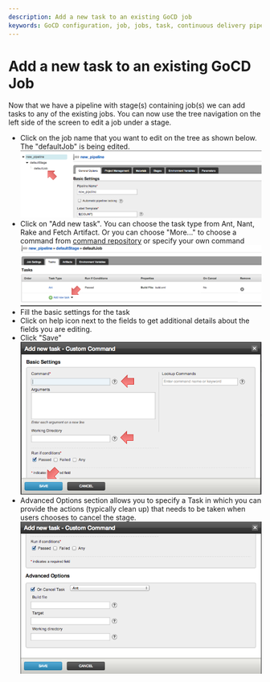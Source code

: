 ```yaml
---
description: Add a new task to an existing GoCD job
keywords: GoCD configuration, job, jobs, task, continuous delivery pipeline, CD pipeline
---
```


# Add a new task to an existing GoCD Job

Now that we have a pipeline with stage(s) containing job(s) we can add tasks to any of the existing jobs. You can now use the tree navigation on the left side of the screen to edit a job under a stage.

-   Click on the job name that you want to edit on the tree as shown below. The "defaultJob" is being edited.
![](../resources/images/edit_job_link_on_tree.png)
-   Click on "Add new task". You can choose the task type from Ant, Nant, Rake and Fetch Artifact. Or you can choose "More..." to choose a command from [command repository](../advanced_usage/command_repository.md) or specify your own command
![](../resources/images/add_new_task_link.png)
-   Fill the basic settings for the task
-   Click on help icon next to the fields to get additional details about the fields you are editing.
-   Click "Save"
![](../resources/images/add_new_task_window.png)
-   Advanced Options section allows you to specify a Task in which you can provide the actions (typically clean up) that needs to be taken when users chooses to cancel the stage.
![](../resources/images/add_on_cancel_task.png)
